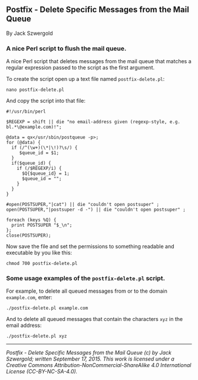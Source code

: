 ## Postfix - Delete Specific Messages from the Mail Queue

By Jack Szwergold

### A nice Perl script  to flush the mail queue. 

A nice Perl script that deletes messages from the mail queue that matches a regular expression passed to the script as the first argument.

To create the script open up a text file named `postfix-delete.pl`:

    nano postfix-delete.pl

And copy the script into that file:

	#!/usr/bin/perl
	 
	$REGEXP = shift || die "no email-address given (regexp-style, e.g. bl.*\@example.com)!";
	 
	@data = qx</usr/sbin/postqueue -p>;
	for (@data) {
	  if (/^(\w+)(\*|\!)?\s/) {
	     $queue_id = $1;
	  }
	  if($queue_id) {
	    if (/$REGEXP/i) {
	      $Q{$queue_id} = 1;
	      $queue_id = "";
	    }
	  }
	}
	 
	#open(POSTSUPER,"|cat") || die "couldn't open postsuper" ;
	open(POSTSUPER,"|postsuper -d -") || die "couldn't open postsuper" ;
	 
	foreach (keys %Q) {
	  print POSTSUPER "$_\n";
	};
	close(POSTSUPER);

Now save the file and set the permissions to something readable and executable by you like this:

	chmod 700 postfix-delete.pl

### Some usage examples of the `postfix-delete.pl` script.

For example, to delete all queued messages from or to the domain `example.com`, enter:

    ./postfix-delete.pl example.com

And to delete all queued messages that contain the characters `xyz` in the email address:

    ./postfix-delete.pl xyz

***

*Postfix - Delete Specific Messages from the Mail Queue (c) by Jack Szwergold; written September 17, 2015. This work is licensed under a Creative Commons Attribution-NonCommercial-ShareAlike 4.0 International License (CC-BY-NC-SA-4.0).*